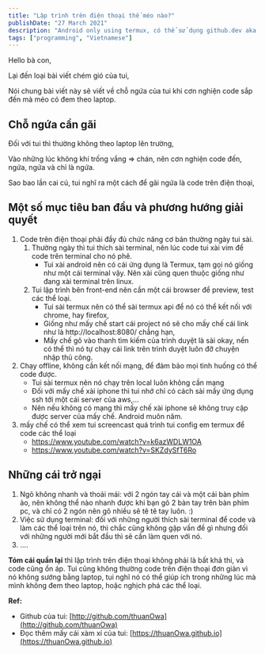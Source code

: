 ```yaml
---
title: "Lập trình trên điện thoại thế méo nào?"
publishDate: "27 March 2021"
description: "Android only using termux, có thể sử dụng github.dev aka vscode on web"
tags: ["programming", "Vietnamese"]
---
```


Hello bà con,

Lại đến loại bài viết chém gió của tui,

Nói chung bài viết này sẽ viết về chỗ ngứa của tui khi cơn nghiện code sắp đến
mà méo có đem theo laptop.

## Chỗ ngứa cần gãi

Đối với tui thì thường không theo laptop lên trường,

Vào những lúc không khí trống vắng => chán, nên cơn nghiện code đến, ngứa, ngứa
và chỉ là ngứa.

Sao bao lần cai cú, tui nghĩ ra một cách để gãi ngứa là code trên điện thoại,

## Một số mục tiêu ban đầu và phương hướng giải quyết

1. Code trên điện thoại phải đầy đủ chức năng cơ bản thường ngày tui sài.
   1. Thường ngày thì tui thích sài terminal, nên lúc code tui xài vim để code
      trên terminal cho nó phê.
      - Tui xài android nên có cái ứng dụng là Termux, tạm gọi nó giống như một
        cái terminal vậy. Nên xài cũng quen thuộc giống như đang xài terminal
        trên linux.
   2. Tui lập trình bên front-end nên cần một cái browser để preview, test các
      thể loại.
      - Tui sài termux nên có thể sài termux api để nó có thể kết nối với
        chrome, hay firefox,
      - Giống như mấy chế start cái project nó sẽ cho mấy chế cái link như là
        http://localhost:8080/ chẳng hạn,
      - Mấy chế gõ vào thanh tìm kiếm của trình duyệt là sài okay, nến có thể
        thì nó tự chạy cái link trên trình duyệt luôn đỡ chuyện nhập thủ công.
2. Chạy offline, không cần kết nối mạng, để đảm bảo mọi tình huống có thể code
   được.
   - Tui sài termux nên nó chạy trên local luôn không cần mạng
   - Đối với mấy chế xài iphone thì tui nhớ chỉ có cách sài mấy ứng dụng ssh tới
     một cái server của aws,...
   - Nên nếu không có mạng thì mấy chế xài iphone sẽ không truy cập được server
     của mấy chế. Android muôn năm.
3. mấy chế có thể xem tui screencast quá trình tui config em termux để code các
   thể loại
   - https://www.youtube.com/watch?v=k6azWDLW1OA
   - https://www.youtube.com/watch?v=SKZdySfT6Ro

## Những cái trở ngại

1. Ngõ không nhanh và thoải mái: với 2 ngón tay cái và một cái bàn phím ảo, nên
   không thể nào nhanh được khi bạn gõ 2 bàn tay trên bàn phím pc, và chỉ có 2
   ngón nên gõ nhiều sẽ tê tê tay luôn. :)
2. Việc sử dụng terminal: đối với những người thích sài terminal để code và làm
   các thể loại trên nó, thì chắc cũng không gặp vấn đề gì nhưng đối với những
   người mới bắt đầu thì sẽ cần làm quen với nó.
3. ....

**Tóm cái quần lại** thì lập trình trên điện thoại không phải là bất khả thi, và
code cũng ổn áp. Tui cũng không thường code trên điện thoại đơn giản vì nó không
sướng bằng laptop, tui nghĩ nó có thể giúp ích trong những lúc mà mình không đem
theo laptop, hoặc nghịch phá các thể loại.

**Ref:**

- Github của tui:
  [http://github.com/thuanOwa](http://github.com/thuanOwa)
- Đọc thêm mấy cái xàm xí của tui:
  [https://thuanOwa.github.io](https://thuanOwa.github.io)
